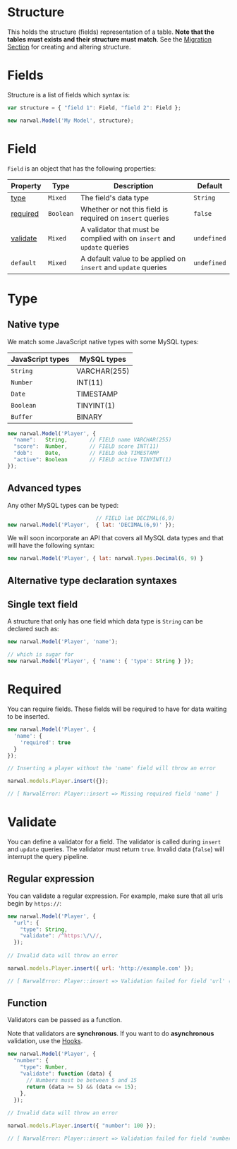 Structure
=========

This holds the structure (fields) representation of a table. **Note that the tables must exists and their structure must match**. See the [Migration Section](docs/Migration.md) for creating and altering structure.

# Fields

Structure is a list of fields which syntax is:

```js
var structure = { "field 1": Field, "field 2": Field };

new narwal.Model('My Model', structure);
```

# Field

`Field` is an object that has the following properties:

| Property | Type | Description | Default |
|----------|------|-------------|---------|
| [type](#type) | `Mixed` | The field's data type | `String` |
| [required](#required) | `Boolean` | Whether or not this field is required on `insert` queries | `false` |
| [validate](#validate) | `Mixed` | A validator that must be complied with on `insert` and `update` queries | `undefined` |
| `default` | `Mixed` | A default value to be applied on `insert` and `update` queries | `undefined` |

# <a name="type"></a>Type

## Native type

We match some JavaScript native types with some MySQL types:

| JavaScript types | MySQL types |
|------------------|-------------|
| `String` | VARCHAR(255) |
| `Number` | INT(11) |
| `Date` | TIMESTAMP |
| `Boolean` | TINYINT(1) |
| `Buffer` | BINARY |

```js
new narwal.Model('Player', {
  "name":   String,       // FIELD name VARCHAR(255)
  "score":  Number,       // FIELD score INT(11)
  "dob":    Date,         // FIELD dob TIMESTAMP
  "active": Boolean       // FIELD active TINYINT(1)
});
```

## Advanced types

Any other MySQL types can be typed:

```js
                            // FIELD lat DECIMAL(6,9)
new narwal.Model('Player',  { lat: 'DECIMAL(6,9)' });
```

We will soon incorporate an API that covers all MySQL data types and that will have the following syntax:

```js
new narwal.Model('Player', { lat: narwal.Types.Decimal(6, 9) }
```

## Alternative type declaration syntaxes

## Single text field

A structure that only has one field which data type is `String` can be declared such as:

```js
new narwal.Model('Player', 'name');

// which is sugar for
new narwal.Model('Player', { 'name': { 'type': String } });
```

# <a name="required"></a>Required

You can require fields. These fields will be required to have for data waiting to be inserted.

```js
new narwal.Model('Player', {
  'name': {
    'required': true
  }
});

// Inserting a player without the 'name' field will throw an error

narwal.models.Player.insert({});

// [ NarwalError: Player::insert => Missing required field 'name' ]
```

# <a name="valdiate"></a>Validate

You can define a validator for a field. The validator is called during `insert` and `update` queries. The validator must return `true`. Invalid data (`false`) will interrupt the query pipeline.

## Regular expression

You can validate a regular expression. For example, make sure that all urls begin by `https://`:

```js
new narwal.Model('Player', {
  "url": {
    "type": String,
    "validate": /^https:\/\//,
  });
  
// Invalid data will throw an error

narwal.models.Player.insert({ url: 'http://example.com' });

// [ NarwalError: Player::insert => Validation failed for field 'url' (regex failed) ]
```

## Function

Validators can be passed as a function.

Note that validators are **synchronous**. If you want to do **asynchronous** validation, use the [Hooks](docs/Hooks.md).

```js
new narwal.Model('Player', {
  "number": {
    "type": Number,
    "validate": function (data) {
      // Numbers must be between 5 and 15
      return (data >= 5) && (data <= 15);
    },
  });
  
// Invalid data will throw an error

narwal.models.Player.insert({ "number": 100 });

// [ NarwalError: Player::insert => Validation failed for field 'number' ]
```
